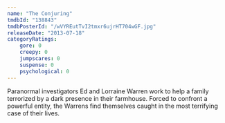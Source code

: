 ```yaml
---
name: "The Conjuring"
tmdbId: "138843"
tmdbPosterId: "/wVYREutTvI2tmxr6ujrHT704wGF.jpg"
releaseDate: "2013-07-18"
categoryRatings:
    gore: 0
    creepy: 0
    jumpscares: 0
    suspense: 0
    psychological: 0
---
```

Paranormal investigators Ed and Lorraine Warren work to help a family terrorized by a dark presence in their farmhouse. Forced to confront a powerful entity, the Warrens find themselves caught in the most terrifying case of their lives.
